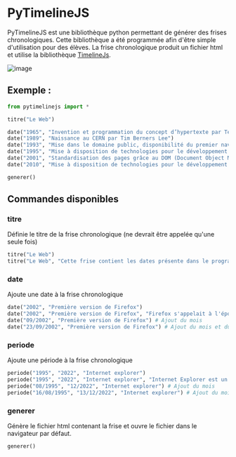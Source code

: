 # PyTimelineJS

PyTimelineJS est une bibliothèque python permettant de générer des frises chronologiques.
Cette bibliothèque a été programmée afin d'être simple d'utilisation pour des élèves.
La frise chronologique produit un fichier html et utilise la bibliothèque [TimelineJs](https://github.com/NUKnightLab/TimelineJS3/).

![image](https://user-images.githubusercontent.com/53106394/224863188-78f483b8-2a4b-421b-9d87-b931bc038e28.png)

## Exemple :
```python
from pytimelinejs import *

titre("Le Web")

date("1965", "Invention et programmation du concept d’hypertexte par Ted Nelson")
date("1989", "Naissance au CERN par Tim Berners Lee")
date("1993", "Mise dans le domaine public, disponibilité du premier navigateur Mosaic")
date("1995", "Mise à disposition de technologies pour le développement de site Web interactif (langage JavaScript) et dynamique (langage PHP)")
date("2001", "Standardisation des pages grâce au DOM (Document Object Model)")
date("2010", "Mise à disposition de technologies pour le développement d’applications sur mobiles")

generer()
```

## Commandes disponibles

### titre
Définie le titre de la frise chronologique (ne devrait être appelée qu'une seule fois)
```python
titre("Le Web")
titre("Le Web", "Cette frise contient les dates présente dans le programme de SNT") # Il est possible d'ajouter une description
```

### date
Ajoute une date à la frise chronologique
```python
date("2002", "Première version de Firefox")
date("2002", "Première version de Firefox", "Firefox s'appelait à l'époque Phoenix.") # Ajout d'une description
date("09/2002", "Première version de Firefox") # Ajout du mois
date("23/09/2002", "Première version de Firefox") # Ajout du mois et du jour
```

### periode
Ajoute une période à la frise chronologique
```python
periode("1995", "2022", "Internet explorer")
periode("1995", "2022", "Internet explorer", "Internet Explorer est un ancien navigateur développé par Microsoft") # Ajout d'une description
periode("08/1995", "12/2022", "Internet explorer") # Ajout du mois
periode("16/08/1995", "13/12/2022", "Internet explorer") # Ajout du mois et du jour
```

### generer
Génère le fichier html contenant la frise et ouvre le fichier dans le navigateur par défaut.
```python
generer()
```
